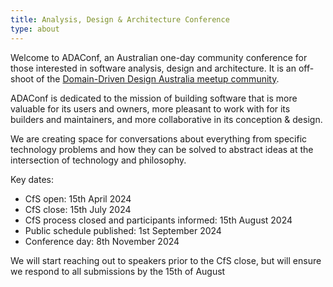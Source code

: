 ```yaml
---
title: Analysis, Design & Architecture Conference
type: about
---
```


Welcome to ADAConf, an Australian one-day community conference for those interested in software analysis, design and architecture.  It is an off-shoot of the <a href="https://www.meetup.com/en-AU/domain-driven-design-australia/" target="_blank">Domain-Driven Design Australia meetup community</a>.

ADAConf is dedicated to the mission of building software that is more valuable for its users and owners, more pleasant to work with for its builders and maintainers, and more collaborative in its conception & design.

We are creating space for conversations about everything from specific technology problems and how they can be solved to abstract ideas at the intersection of technology and philosophy.

Key dates:

* CfS open: 15th April 2024
* CfS close: 15th July 2024
* CfS process closed and participants informed: 15th August 2024
* Public schedule published: 1st September 2024
* Conference day: 8th November 2024

We will start reaching out to speakers prior to the CfS close, but will ensure we respond to all submissions by the 15th of August
